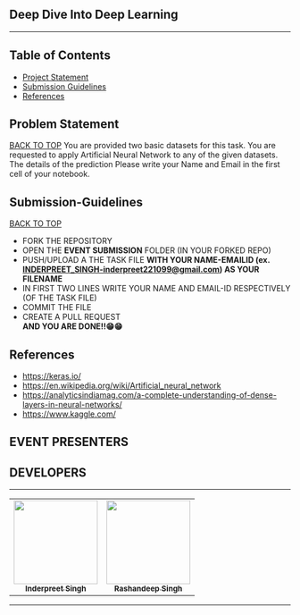 ## Deep Dive Into Deep Learning 
<hr>


<!-- TABLE OF CONTENTS -->

## Table of Contents
- [Project Statement](#problem-statement)
- [Submission Guidelines](#Submission-Guidelines)
- [References](#references)


<!-- Project Breakdown -->
## Problem Statement
[BACK TO TOP](#table-of-contents)
You are provided two basic datasets for this task. 
You are requested to apply Artificial Neural Network to any of the given datasets.
The details of the prediction 
Please write your Name and Email in the first cell of your notebook. 

## Submission-Guidelines
[BACK TO TOP](#table-of-contents)
- FORK THE REPOSITORY
- OPEN THE **EVENT SUBMISSION** FOLDER (IN YOUR FORKED REPO)
- PUSH/UPLOAD A THE TASK FILE **WITH YOUR NAME-EMAILID (ex. INDERPREET_SINGH-inderpreet221099@gmail.com) AS YOUR FILENAME**
- IN FIRST TWO LINES WRITE YOUR NAME AND EMAIL-ID RESPECTIVELY (OF THE TASK FILE)
- COMMIT THE FILE 
- CREATE A PULL REQUEST <br>
**AND YOU ARE DONE!!😁😁**


## References
- https://keras.io/
- https://en.wikipedia.org/wiki/Artificial_neural_network
- https://analyticsindiamag.com/a-complete-understanding-of-dense-layers-in-neural-networks/
- https://www.kaggle.com/


## EVENT PRESENTERS

## DEVELOPERS
<hr>
<!-- Thanks goes to these wonderful people ([emoji key](https://allcontributors.org/docs/en/emoji-key)): -->

<!-- ALL-CONTRIBUTORS-LIST:START - Do not remove or modify this section -->
<!-- prettier-ignore-start -->
<!-- markdownlint-disable -->
<table>
  <tr>
    <td align="center"><a href="https://inderpreet-portfolio.netlify.app/"><img src="https://avatars1.githubusercontent.com/u/42858969?s=460&u=431a9448b2428168623fe1d39bcd846a316c0fe3&v=4" width="150px;" alt=""/><br /><sub><b>Inderpreet Singh</b></sub></a><br /></td>
    <td align="center"><a href="https://rashandeepsingh.wixsite.com/website-1"><img src="https://avatars1.githubusercontent.com/u/42858960?s=400&u=f437ee1674aa3566c6cca89dddae011b8c494ae3&v=4" width="150px;" alt=""/><br /><sub><b>Rashandeep  Singh</b></sub></a><br /></td>
  </tr>
</table>

<!-- markdownlint-enable -->
<!-- prettier-ignore-end -->
<!-- ALL-CONTRIBUTORS-LIST:END -->

<hr>


